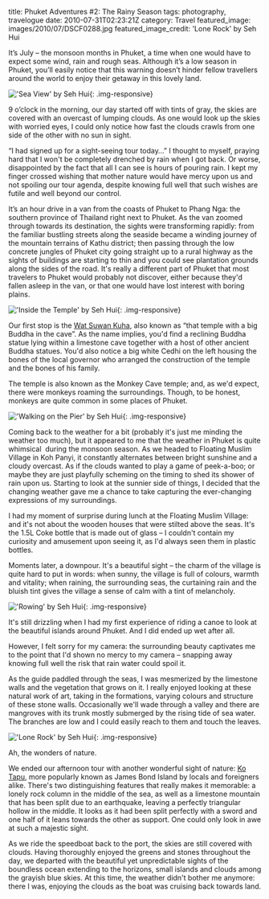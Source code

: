 title: Phuket Adventures #2: The Rainy Season
tags: photography, travelogue
date: 2010-07-31T02:23:21Z
category: Travel
featured_image: images/2010/07/DSCF0288.jpg
featured_image_credit: 'Lone Rock' by Seh Hui

It’s July – the monsoon months in Phuket, a time when one would have to expect some wind, rain and rough seas. Although it’s a low season in Phuket, you’ll easily notice that this warning doesn’t hinder fellow travellers around the world to enjoy their getaway in this lovely land.

!['Sea View' by Seh Hui]({filename}/images/2010/07/DSCF0296.jpg){: .img-responsive}


9 o’clock in the morning, our day started off with tints of gray, the skies are covered with an overcast of lumping clouds. As one would look up the skies with worried eyes, I could only notice how fast the clouds crawls from one side of the other with no sun in sight.

“I had signed up for a sight-seeing tour today…” I thought to myself, praying hard that I won't be completely drenched by rain when I got back. Or worse, disappointed by the fact that all I can see is hours of pouring rain. I kept my finger crossed wishing that mother nature would have mercy upon us and not spoiling our tour agenda, despite knowing full well that such wishes are futile and well beyond our control.

It’s an hour drive in a van from the coasts of Phuket to Phang Nga: the southern province of Thailand right next to Phuket. As the van zoomed through towards its destination, the sights were transforming rapidly: from the familiar bustling streets along the seaside became a winding journey of the mountain terrains of Kathu district; then passing through the low concrete jungles of Phuket city going straight up to a rural highway as the sights of buildings are starting to thin and you could see plantation grounds along the sides of the road. It's really a different part of Phuket that most travelers to Phuket would probably not discover, either because they'd fallen asleep in the van, or that one would have lost interest with boring plains.

!['Inside the Temple' by Seh Hui]({filename}/images/2010/07/DSCF0134.jpg){: .img-responsive}

Our first stop is the [Wat Suwan Kuha][wat], also known as “that temple with a big Buddha in the cave”. As the name implies, you'd find a reclining Buddha statue lying within a limestone cave together with a host of other ancient Buddha statues. You'd also notice a big white Cedhi on the left housing the bones of the local governor who arranged the construction of the temple and the bones of his family.

The temple is also known as the Monkey Cave temple; and, as we'd expect, there were monkeys roaming the surroundings. Though, to be honest, monkeys are quite common in some places of Phuket.

!['Walking on the Pier' by Seh Hui]({filename}/images/2010/07/DSCF0193.jpg){: .img-responsive}

Coming back to the weather for a bit (probably it's just me minding the weather too much), but it appeared to me that the weather in Phuket is quite whimsical  during the monsoon season. As we headed to Floating Muslim Village in Koh Panyi, it constantly alternates between bright sunshine and a cloudy overcast. As if the clouds wanted to play a game of peek-a-boo; or maybe they are just playfully scheming on the timing to shed its shower of rain upon us. Starting to look at the sunnier side of things, I decided that the changing weather gave me a chance to take capturing the ever-changing expressions of my surroundings.

I had my moment of surprise during lunch at the Floating Muslim Village: and it's not about the wooden houses that were stilted above the seas. It's the 1.5L Coke bottle that is made out of glass – I couldn't contain my curiosity and amusement upon seeing it, as I'd always seen them in plastic bottles.

Moments later, a downpour. It's a beautiful sight – the charm of the village is quite hard to put in words: when sunny, the village is full of colours, warmth and vitality; when raining, the surrounding seas, the curtaining rain and the bluish tint gives the village a sense of calm with a tint of melancholy.

!['Rowing' by Seh Hui]({filename}/images/2010/07/DSCF0228.jpg){: .img-responsive}

It's still drizzling when I had my first experience of riding a canoe to look at the beautiful islands around Phuket. And I did ended up wet after all.

However, I felt sorry for my camera: the surrounding beauty captivates me to the point that I'd shown no mercy to my camera – snapping away knowing full well the risk that rain water could spoil it.

As the guide paddled through the seas, I was mesmerized by the limestone walls and the vegetation that grows on it. I really enjoyed looking at these natural work of art, taking in the formations, varying colours and structure of these stone walls. Occasionally we'll wade through a valley and there are mangroves with its trunk mostly submerged by the rising tide of sea water. The branches are low and I could easily reach to them and touch the leaves.

!['Lone Rock' by Seh Hui]({filename}/images/2010/07/DSCF0288.jpg){: .img-responsive}

Ah, the wonders of nature.

We ended our afternoon tour with another wonderful sight of nature: [Ko Tapu][kotapu], more popularly known as James Bond Island by locals and foreigners alike. There's two distinguishing features that really makes it memorable: a lonely rock column in the middle of the sea, as well as a limestone mountain that has been split due to an earthquake, leaving a perfectly triangular hollow in the middle. It looks as it had been split perfectly with a sword and one half of it leans towards the other as support. One could only look in awe at such a majestic sight.

As we ride the speedboat back to the port, the skies are still covered with clouds. Having thoroughly enjoyed the greens and stones throughout the day, we departed with the beautiful yet unpredictable sights of the boundless ocean extending to the horizons, small islands and clouds among the grayish blue skies. At this time, the weather didn't bother me anymore: there I was, enjoying the clouds as the boat was cruising back towards land.

[wat]: http://jamie-monk.blogspot.com/2009/02/wat-sawan-kuha-temple-phang-nga.html
[kotapu]: http://en.wikipedia.org/wiki/James_bond_island
